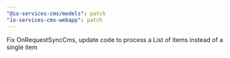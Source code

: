 ```yaml
---
"@io-services-cms/models": patch
"io-services-cms-webapp": patch
---
```


Fix OnRequestSyncCms, update code to process a List of items instead of a single item
